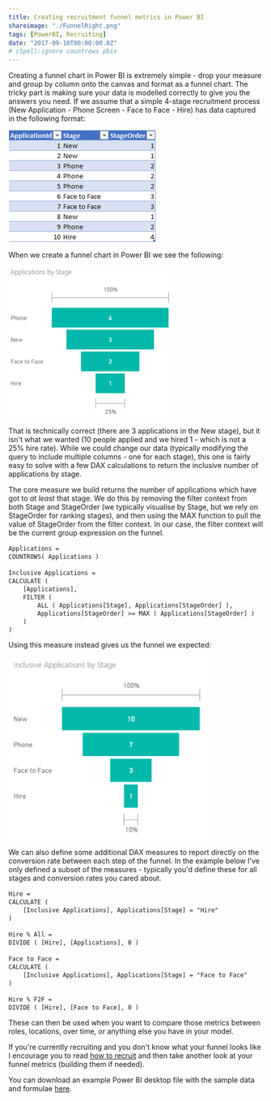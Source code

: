 ```yaml
---
title: Creating recruitment funnel metrics in Power BI
shareimage: "./FunnelRight.png"
tags: [PowerBI, Recruiting]
date: "2017-09-10T00:00:00.0Z"
# cSpell:ignore countrows pbix
---
```


Creating a funnel chart in Power BI is extremely simple - drop your measure and group by column onto the canvas and format as a funnel chart. The tricky part is making sure your data is modelled correctly to give you the answers you need. If we assume that a simple 4-stage recruitment process (New Application - Phone Screen - Face to Face - Hire) has data captured in the following format:

![Sample application data](./SampleData.png)

When we create a funnel chart in Power BI we see the following:

![Not the funnel we expected](./FunnelWrong.png)

That is technically correct (there are 3 applications in the New stage), but it isn't what we wanted (10 people applied and we hired 1 - which is not a 25% hire rate). While we could change our data (typically modifying the query to include multiple columns - one for each stage), this one is fairly easy to solve with a few DAX calculations to return the inclusive number of applications by stage.

The core measure we build returns the number of applications which have got to _at least_ that stage. We do this by removing the filter context from both Stage and StageOrder (we typically visualise by Stage, but we rely on StageOrder for ranking stages), and then using the MAX function to pull the value of StageOrder from the filter context. In our case, the filter context will be the current group expression on the funnel.

```
Applications =
COUNTROWS( Applications )

Inclusive Applications =
CALCULATE (
    [Applications],
    FILTER (
        ALL ( Applications[Stage], Applications[StageOrder] ),
        Applications[StageOrder] >= MAX ( Applications[StageOrder] )
    )
)
```

Using this measure instead gives us the funnel we expected:

![Funnel with inclusive applications](./FunnelRight.png)

We can also define some additional DAX measures to report directly on the conversion rate between each step of the funnel. In the example below I've only defined a subset of the measures - typically you'd define these for all stages and conversion rates you cared about.

```
Hire =
CALCULATE (
    [Inclusive Applications], Applications[Stage] = "Hire"
)

Hire % All =
DIVIDE ( [Hire], [Applications], 0 )

Face to Face =
CALCULATE (
    [Inclusive Applications], Applications[Stage] = "Face to Face"
)

Hire % F2F =
DIVIDE ( [Hire], [Face to Face], 0 )
```

These can then be used when you want to compare those metrics between roles, locations, over time, or anything else you have in your model.

If you're currently recruiting and you don't know what your funnel looks like I encourage you to read [how to recruit](http://randsinrepose.com/archives/how-to-recruit/) and then take another look at your funnel metrics (building them if needed).

You can download an example Power BI desktop file with the sample data and formulae [here](./FunnelSample.pbix).
